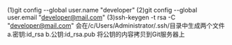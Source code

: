 (1)git config --global user.name "developer"
(2)git config --global user.email "developer@mail.com"
(3)ssh-keygen -t rsa -C "developer@mail.com"
会在/c/Users/Administrator/.ssh/目录中生成两个文件
	a.密钥:id_rsa
    b.公钥:id_rsa.pub
将公钥的内容拷贝到Git服务器上